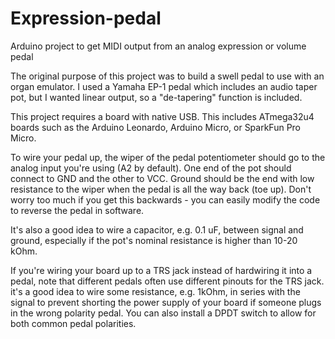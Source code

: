 # Expression-pedal
Arduino project to get MIDI output from an analog expression or volume pedal

The original purpose of this project was to build a swell pedal to use with an organ emulator.  I used a Yamaha EP-1 pedal which includes an audio taper pot, but I wanted linear output, so a "de-tapering" function is included.

This project requires a board with native USB.  This includes ATmega32u4 boards such as the Arduino Leonardo, Arduino Micro, or SparkFun Pro Micro.

To wire your pedal up, the wiper of the pedal potentiometer should go to the analog input you're using (A2 by default).  One end of the pot should connect to GND and the other to VCC.  Ground should be the end with low resistance to the wiper when the pedal is all the way back (toe up).  Don't worry too much if you get this backwards - you can easily modify the code to reverse the pedal in software.

It's also a good idea to wire a capacitor, e.g. 0.1 uF, between signal and ground, especially if the pot's nominal resistance is higher than 10-20 kOhm.

If you're wiring your board up to a TRS jack instead of hardwiring it into a pedal, note that different pedals often use different pinouts for the TRS jack. it's a good idea to wire some resistance, e.g. 1kOhm, in series with the signal to prevent shorting the power supply of your board if someone plugs in the wrong polarity pedal.  You can also install a DPDT switch to allow for both common pedal polarities.